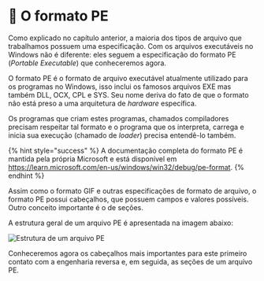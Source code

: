 # 💼 O formato PE

Como explicado no capítulo anterior, a maioria dos tipos de arquivo que trabalhamos possuem uma especificação. Com os arquivos executáveis no Windows não é diferente: eles seguem a especificação do formato PE (_Portable Executable_) que conheceremos agora.

O formato PE é o formato de arquivo executável atualmente utilizado para os programas no Windows, isso inclui os famosos arquivos EXE mas também DLL, OCX, CPL e SYS. Seu nome deriva do fato de que o formato não está preso a uma arquitetura de _hardware_ específica.

Os programas que criam estes programas, chamados compiladores precisam respeitar tal formato e o programa que os interpreta, carrega e inicia sua execução (chamado de _loader_) precisa entendê-lo também.

{% hint style="success" %}
A documentação completa do formato PE é mantida pela própria Microsoft e está disponível em https://learn.microsoft.com/en-us/windows/win32/debug/pe-format.
{% endhint %}

Assim como o formato GIF e outras especificações de formato de arquivo, o formato PE possui cabeçalhos, que possuem campos e valores possíveis. Outro conceito importante é o de seções.

A estrutura geral de um arquivo PE é apresentada na imagem abaixo:

![Estrutura de um arquivo PE](../.gitbook/assets/arquivo\_pe.png)

Conheceremos agora os cabeçalhos mais importantes para este primeiro contato com a engenharia reversa e, em seguida, as seções de um arquivo PE.
